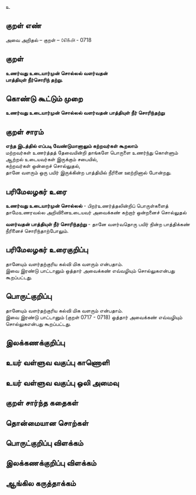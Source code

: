 உ

## குறள் எண் 

அவை அறிதல் – குறள் – ௦௭௧௮ - 0718  

## குறள் 

**உணர்வது உடையார்முன் சொல்லல் வளர்வதன்  
பாத்தியுள் நீர்சொரிந் தற்று.**  

## கொண்டு கூட்டும் முறை

**உணர்வது உடையார்முன் சொல்லல் வளர்வதன் பாத்தியுள் நீர் சொரிந்தற்று**

## குறள் சாரம் 

**எந்த இடத்தில் எப்படி வேண்டுமானாலும் கற்றவர்கள் கூறலாம்**  
மற்றவர்கள் உணர்த்தத் தேவையின்றி தாங்களே பொருளை உணர்ந்து கொள்ளும் ஆற்றல் உடையவர்கள் இருக்கும் சபையில்,  
கற்றவர்கள் ஒன்றைச் சொல்லுதல்,   
தானே வளரும் ஒரு பயிர் இருக்கின்ற பாத்தியில் நீரினை ஊற்றினால் போன்றது.  

## பரிமேலழகர் உரை

**உணர்வது உடையார்முன் சொல்லல்** - பிறர்உணர்த்தலின்றிப் பொருள்களைத் தாமேஉணரவல்ல அறிவினைஉடையவர் அவைக்கண் கற்றார் ஒன்றனைச் சொல்லுதல்  

**வளர்வதன் பாத்தியுள் நீர் சொரிந்தற்று** - தானே வளர்வதொரு பயிர் நின்ற பாத்திக்கண் நீரினைச் சொரிந்தாற்போலும்.   

## பரிமேலழகர் உரைகுறிப்பு   

தானேயும் வளர்தற்குரிய கல்வி மிக வளரும் என்பதாம்.  
இவை இரண்டு பாட்டானும் ஒத்தார் அவைக்கண் எவ்வழியும் சொல்லுகஎன்பது கூறப்பட்டது.  

## பொருட்குறிப்பு 

தானேயும் வளர்தற்குரிய கல்வி மிக வளரும் என்பதாம்.  
இவை இரண்டு பாட்டானும் (குறள் 0717 - 0718) ஒத்தார் அவைக்கண் எவ்வழியும் சொல்லுகஎன்பது கூறப்பட்டது.  

## இலக்கணக்குறிப்பு  


## உயர் வள்ளுவ வகுப்பு காணொளி


## உயர் வள்ளுவ வகுப்பு ஒலி அமைவு 

 
## குறள் சார்ந்த கதைகள் 


## தொன்மையான சொற்கள்


## பொருட்குறிப்பு விளக்கம்


## இலக்கணக்குறிப்பு விளக்கம்


## ஆங்கில கருத்தாக்கம் 


